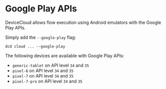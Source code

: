 # Google Play APIs

DeviceCloud allows flow execution using Android emulators with the Google Play APIs.

Simply add the `--google-play` flag:

```
dcd cloud ... --google-play
```

The following devices are available with Google Play APIs:

* `generic-tablet` on API level `34` and `35`
* `pixel-6` on API level `34` and `35`
* `pixel-7` on API level `34` and `35`
* `pixel-7-pro` on API level `34` and `35`

